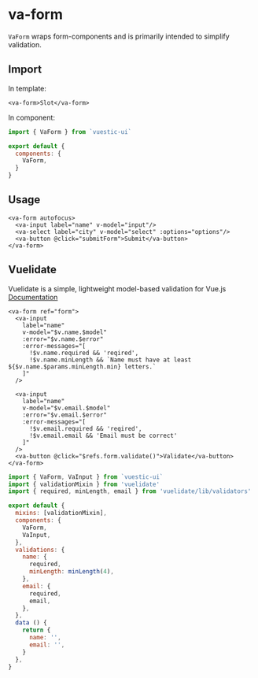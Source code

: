# va-form
`VaForm` wraps form-components <!-- TODO Add link --> and is primarily intended to simplify validation.

## Import
In template:
```vue
<va-form>Slot</va-form>
```

In component:
```js
import { VaForm } from `vuestic-ui`

export default {
  components: {
    VaForm,
  }
}
```


## Usage

```vue
<va-form autofocus>
  <va-input label="name" v-model="input"/>
  <va-select label="city" v-model="select" :options="options"/>
  <va-button @click="submitForm">Submit</va-button>
</va-form>
```


## Vuelidate
Vuelidate is a simple, lightweight model-based validation for Vue.js [Documentation](https://vuelidate.js.org/)


```vue
<va-form ref="form">
  <va-input
    label="name"
    v-model="$v.name.$model"
    :error="$v.name.$error"
    :error-messages="[
      !$v.name.required && 'reqired',
      !$v.name.minLength && `Name must have at least ${$v.name.$params.minLength.min} letters.`
    ]"
  />

  <va-input
    label="name"
    v-model="$v.email.$model"
    :error="$v.email.$error"
    :error-messages="[
      !$v.email.required && 'reqired',
      !$v.email.email && 'Email must be correct'
    ]"
  />
  <va-button @click="$refs.form.validate()">Validate</va-button>
</va-form>
```

```js
import { VaForm, VaInput } from `vuestic-ui`
import { validationMixin } from 'vuelidate'
import { required, minLength, email } from 'vuelidate/lib/validators'

export default {
  mixins: [validationMixin],
  components: {
    VaForm,
    VaInput,
  },
  validations: {
    name: {
      required,
      minLength: minLength(4),
    },
    email: {
      required,
      email,
    },
  },
  data () {
    return {
      name: '',
      email: '',
    }
  },
}
```
